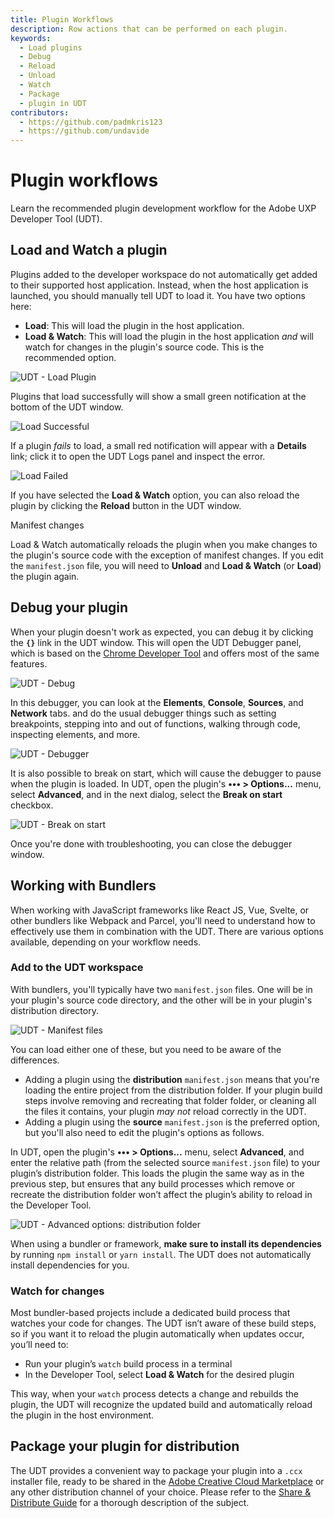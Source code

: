```yaml
---
title: Plugin Workflows
description: Row actions that can be performed on each plugin.
keywords:
  - Load plugins
  - Debug
  - Reload
  - Unload
  - Watch
  - Package
  - plugin in UDT
contributors:
  - https://github.com/padmkris123
  - https://github.com/undavide
---
```


# Plugin workflows

Learn the recommended plugin development workflow for the Adobe UXP Developer Tool (UDT).

## Load and Watch a plugin

Plugins added to the developer workspace do not automatically get added to their supported host application. Instead, when the host application is launched, you should manually tell UDT to load it. You have two options here:

- **Load**: This will load the plugin in the host application.
- **Load & Watch**: This will load the plugin in the host application _and_ will watch for changes in the plugin's source code. This is the recommended option.

![UDT - Load Plugin](../../img/getting-started--udt-load-and-watch.png)

Plugins that load successfully will show a small green notification at the bottom of the UDT window.

![Load Successful](./img/plugin-workflows--load-successful.png)

If a plugin _fails_ to load, a small red notification will appear with a **Details** link; click it to open the UDT Logs panel and inspect the error.

![Load Failed](./img/plugin-workflows--load-failed.png)

If you have selected the **Load & Watch** option, you can also reload the plugin by clicking the **Reload** button in the UDT window.

<InlineAlert slots="header,text" variant="info"/>

Manifest changes

Load & Watch automatically reloads the plugin when you make changes to the plugin's source code with the exception of manifest changes. If you edit the `manifest.json` file, you will need to **Unload** and **Load & Watch** (or **Load**) the plugin again.

## Debug your plugin

When your plugin doesn't work as expected, you can debug it by clicking the **`{}`** link in the UDT window. This will open the UDT Debugger panel, which is based on the [Chrome Developer Tool](../../../introduction/essentials/tech-stack/index.md#debugging) and offers most of the same features.

![UDT - Debug](./img/plugin-workflows--debug.png)

In this debugger, you can look at the **Elements**, **Console**, **Sources**, and **Network** tabs. and do the usual debugger things such as setting breakpoints, stepping into and out of functions, walking through code, inspecting elements, and more.

![UDT - Debugger](./img/plugin-workflows--debugger.png)

It is also possible to break on start, which will cause the debugger to pause when the plugin is loaded. In UDT, open the plugin's **••• > Options...** menu, select **Advanced**, and in the next dialog, select the **Break on start** checkbox.

![UDT - Break on start](./img/plugin-workflows--break-on-start.png)

Once you're done with troubleshooting, you can close the debugger window.

## Working with Bundlers

When working with JavaScript frameworks like React JS, Vue, Svelte, or other bundlers like Webpack and Parcel, you'll need to understand how to effectively use them in combination with the UDT. There are various options available, depending on your workflow needs.

### Add to the UDT workspace

With bundlers, you'll typically have two `manifest.json` files. One will be in your plugin's source code directory, and the other will be in your plugin's distribution directory.

![UDT - Manifest files](./img/plugin-workflows--manifests.png)

You can load either one of these, but you need to be aware of the differences.

- Adding a plugin using the **distribution** `manifest.json` means that you're loading the entire project from the distribution folder. If your plugin build steps involve removing and recreating that folder folder, or cleaning all the files it contains, your plugin _may not_ reload correctly in the UDT.
- Adding a plugin using the **source** `manifest.json` is the preferred option, but you'll also need to edit the plugin's options as follows.

In UDT, open the plugin's **••• > Options...** menu, select **Advanced**, and enter the relative path (from the selected source `manifest.json` file) to your plugin’s distribution folder. This loads the plugin the same way as in the previous step, but ensures that any build processes which remove or recreate the distribution folder won’t affect the plugin’s ability to reload in the Developer Tool.

![UDT - Advanced options: distribution folder](./img/plugin-workflows--dist-folder.png)

<InlineAlert slots="text" variant="info"/>

When using a bundler or framework, **make sure to install its dependencies** by running `npm install` or `yarn install`. The UDT does not automatically install dependencies for you.

### Watch for changes

Most bundler-based projects include a dedicated build process that watches your code for changes. The UDT isn’t aware of these build steps, so if you want it to reload the plugin automatically when updates occur, you’ll need to:

- Run your plugin’s `watch` build process in a terminal
- In the Developer Tool, select **Load & Watch** for the desired plugin

This way, when your `watch` process detects a change and rebuilds the plugin, the UDT will recognize the updated build and automatically reload the plugin in the host environment.

## Package your plugin for distribution

The UDT provides a convenient way to package your plugin into a `.ccx` installer file, ready to be shared in the [Adobe Creative Cloud Marketplace](../../../plugins/distribution/adobe-marketplace/index.md) or any other distribution channel of your choice. Please refer to the [Share & Distribute Guide](../../../plugins/distribution/overview/index.md) for a thorough description of the subject.
